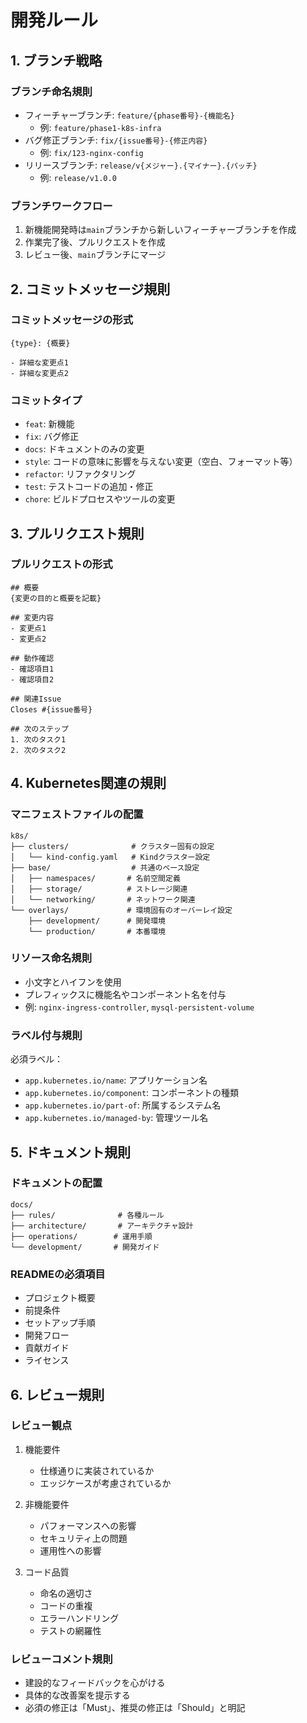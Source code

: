 # 開発ルール

## 1. ブランチ戦略

### ブランチ命名規則
- フィーチャーブランチ: `feature/{phase番号}-{機能名}`
  - 例: `feature/phase1-k8s-infra`
- バグ修正ブランチ: `fix/{issue番号}-{修正内容}`
  - 例: `fix/123-nginx-config`
- リリースブランチ: `release/v{メジャー}.{マイナー}.{パッチ}`
  - 例: `release/v1.0.0`

### ブランチワークフロー
1. 新機能開発時は`main`ブランチから新しいフィーチャーブランチを作成
2. 作業完了後、プルリクエストを作成
3. レビュー後、`main`ブランチにマージ

## 2. コミットメッセージ規則

### コミットメッセージの形式
```
{type}: {概要}

- 詳細な変更点1
- 詳細な変更点2
```

### コミットタイプ
- `feat`: 新機能
- `fix`: バグ修正
- `docs`: ドキュメントのみの変更
- `style`: コードの意味に影響を与えない変更（空白、フォーマット等）
- `refactor`: リファクタリング
- `test`: テストコードの追加・修正
- `chore`: ビルドプロセスやツールの変更

## 3. プルリクエスト規則

### プルリクエストの形式
```
## 概要
{変更の目的と概要を記載}

## 変更内容
- 変更点1
- 変更点2

## 動作確認
- 確認項目1
- 確認項目2

## 関連Issue
Closes #{issue番号}

## 次のステップ
1. 次のタスク1
2. 次のタスク2
```

## 4. Kubernetes関連の規則

### マニフェストファイルの配置
```
k8s/
├── clusters/              # クラスター固有の設定
│   └── kind-config.yaml   # Kindクラスター設定
├── base/                  # 共通のベース設定
│   ├── namespaces/       # 名前空間定義
│   ├── storage/          # ストレージ関連
│   └── networking/       # ネットワーク関連
└── overlays/             # 環境固有のオーバーレイ設定
    ├── development/      # 開発環境
    └── production/       # 本番環境
```

### リソース命名規則
- 小文字とハイフンを使用
- プレフィックスに機能名やコンポーネント名を付与
- 例: `nginx-ingress-controller`, `mysql-persistent-volume`

### ラベル付与規則
必須ラベル：
- `app.kubernetes.io/name`: アプリケーション名
- `app.kubernetes.io/component`: コンポーネントの種類
- `app.kubernetes.io/part-of`: 所属するシステム名
- `app.kubernetes.io/managed-by`: 管理ツール名

## 5. ドキュメント規則

### ドキュメントの配置
```
docs/
├── rules/              # 各種ルール
├── architecture/       # アーキテクチャ設計
├── operations/        # 運用手順
└── development/       # 開発ガイド
```

### READMEの必須項目
- プロジェクト概要
- 前提条件
- セットアップ手順
- 開発フロー
- 貢献ガイド
- ライセンス

## 6. レビュー規則

### レビュー観点
1. 機能要件
   - 仕様通りに実装されているか
   - エッジケースが考慮されているか

2. 非機能要件
   - パフォーマンスへの影響
   - セキュリティ上の問題
   - 運用性への影響

3. コード品質
   - 命名の適切さ
   - コードの重複
   - エラーハンドリング
   - テストの網羅性

### レビューコメント規則
- 建設的なフィードバックを心がける
- 具体的な改善案を提示する
- 必須の修正は「Must」、推奨の修正は「Should」と明記